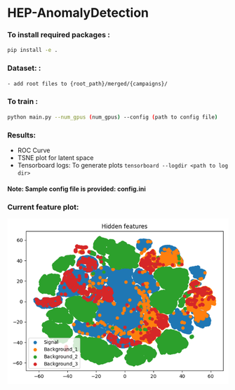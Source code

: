 # HEP-AnomalyDetection

### To install required packages :
```bash
pip install -e .
```

### Dataset: :
``` bash
- add root files to {root_path}/merged/{campaigns}/
```

### To train :
```bash
python main.py --num_gpus (num_gpus) --config (path to config file)
```

### Results:
- ROC Curve
- TSNE plot for latent space
- Tensorboard logs: To generate plots `tensorboard --logdir <path to log dir>`

#### Note: Sample config file is provided: config.ini

### Current feature plot:

![Feature plot](assets/report_features.png)
